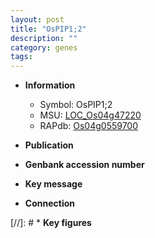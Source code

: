 ```yaml
---
layout: post
title: "OsPIP1;2"
description: ""
category: genes
tags: 
---
```


* **Information**  
    + Symbol: OsPIP1;2  
    + MSU: [LOC_Os04g47220](http://rice.uga.edu/cgi-bin/ORF_infopage.cgi?orf=LOC_Os04g47220)  
    + RAPdb: [Os04g0559700](http://rapdb.dna.affrc.go.jp/viewer/gbrowse_details/irgsp1?name=Os04g0559700)  

* **Publication**  

* **Genbank accession number**  

* **Key message**  

* **Connection**  

[//]: # * **Key figures**  


